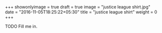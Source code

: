 +++
showonlyimage = true
draft = true
image = "justice league shirt.jpg"
date = "2016-11-05T18:25:22+05:30"
title = "justice league shirt"
weight = 0
+++

TODO Fill me in.

